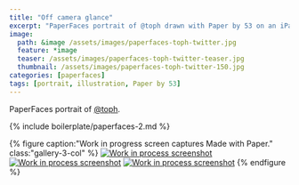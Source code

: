 ```yaml
---
title: "Off camera glance"
excerpt: "PaperFaces portrait of @toph drawn with Paper by 53 on an iPad."
image: 
  path: &image /assets/images/paperfaces-toph-twitter.jpg 
  feature: *image
  teaser: /assets/images/paperfaces-toph-twitter-teaser.jpg
  thumbnail: /assets/images/paperfaces-toph-twitter-150.jpg
categories: [paperfaces]
tags: [portrait, illustration, Paper by 53]
---
```


PaperFaces portrait of [@toph](https://twitter.com/toph).

{% include boilerplate/paperfaces-2.md %}

{% figure caption:"Work in progress screen captures Made with Paper." class:"gallery-3-col" %}
[![Work in process screenshot](/assets/images/paperfaces-toph-process-1-600.jpg)](/assets/images/paperfaces-toph-process-1-lg.jpg) [![Work in process screenshot](/assets/images/paperfaces-toph-process-2-600.jpg)](/assets/images/paperfaces-toph-process-2-lg.jpg) [![Work in process screenshot](/assets/images/paperfaces-toph-process-3-600.jpg)](/assets/images/paperfaces-toph-process-3-lg.jpg)
{% endfigure %}
